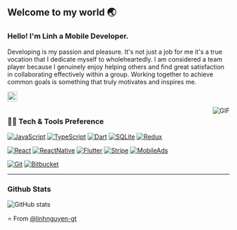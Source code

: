 
    
## Welcome to my world 🌏

### Hello! I'm Linh a Mobile Developer.

Developing is my passion and pleasure. It's not just a job for me it's a true vocation that I dedicate myself to wholeheartedly. I am considered a team player because I genuinely enjoy helping others and find great satisfaction in collaborating effectively within a group. Working together to achieve common goals is something that truly motivates and inspires me.

<a href="https://www.linkedin.com/in/linh-nguyen-3277801ab/">
  <img align="left" alt="Linh Nguyen" width="22px" src="https://cdn.jsdelivr.net/npm/simple-icons@v3/icons/linkedin.svg" />
</a>

<br />
<br />

  <img align="right" alt="GIF" src="https://media.giphy.com/media/836HiJc7pgzy8iNXCn/giphy.gif" />
  
### 👨‍💻 Tech & Tools Preference

[![JavaScript](https://img.shields.io/badge/-JavaScript-black?style=for-the-badge&logo=javascript&link=https://github.com/linhnguyen-gt)](https://github.com/linhnguyen-gt) 
[![TypeScript](https://img.shields.io/badge/TypeScript-007ACC?style=for-the-badge&logo=typescript&logoColor=white&link=https://github.com/linhnguyen-gt)](https://github.com/linhnguyen-gt) 
[![Dart](https://img.shields.io/badge/Dart-0175C2?style=for-the-badge&logo=dart&logoColor=white?link=https://github.com/linhnguyen-gt)](https://github.com/linhnguyen-gt) 
[![SQLite](https://img.shields.io/badge/SQLite-07405E?style=for-the-badge&logo=sqlite&logoColor=white?link=https://github.com/linhnguyen-gt)](https://github.com/linhnguyen-gt) 
[![Redux](https://img.shields.io/badge/Redux-593D88?style=for-the-badge&logo=redux&logoColor=white?link=https://github.com/linhnguyen-gt)](https://github.com/linhnguyen-gt) 

[![React](https://img.shields.io/badge/-React-black?style=for-the-badge&logo=react&link=https://github.com/linhnguyen-gt)](https://github.com/linhnguyen-gt) 
[![ReactNative](https://img.shields.io/badge/React_Native-20232A?style=for-the-badge&logo=react&logoColor=61DAFB?link=https://github.com/linhnguyen-gt)](https://github.com/linhnguyen-gt) 
[![Flutter](https://img.shields.io/badge/Flutter-02569B?style=for-the-badge&logo=flutter&logoColor=white?link=https://github.com/linhnguyen-gt)](https://github.com/linhnguyen-gt) 
[![Stripe](https://img.shields.io/badge/Stripe-626CD9?style=for-the-badge&logo=Stripe&logoColor=white?link=https://github.com/linhnguyen-gt)](https://github.com/linhnguyen-gt) 
[![MobileAds](https://img.shields.io/badge/Goodreads-372213?style=for-the-badge&logo=goodreads&logoColor=white?link=https://github.com/linhnguyen-gt)](https://github.com/linhnguyen-gt) 

[![Git](https://img.shields.io/badge/-Git-black?style=for-the-badge&logo=git&link=https://github.com/linhnguyen-gt)](https://github.com/linhnguyen-gt) 
[![Bitbucket](https://img.shields.io/badge/-Bitbucket-blue?style=for-the-badge&logo=bitbucket&link=https://github.com/linhnguyen-gt)](https://github.com/linhnguyen-gt)

---
### Github Stats

![GitHub stats](https://github-readme-stats.vercel.app/api?username=linhnguyen-gt&show_icons=true&cache_seconds=86400&theme=holi&hide_border=true)

⭐️ From [@linhnguyen-gt](https://github.com/linhnguyen-gt)
